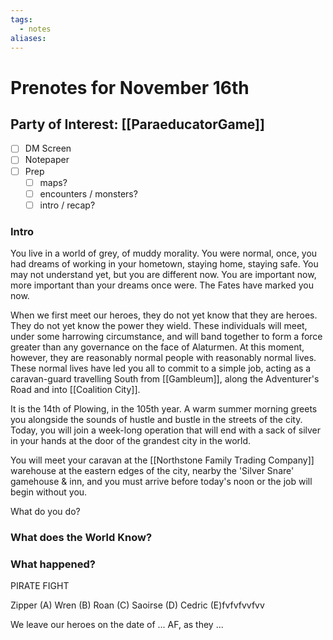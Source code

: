 ```yaml
---
tags:
  - notes
aliases:
---
```


# Prenotes for November 16th
## Party of Interest: [[ParaeducatorGame]]
- [ ] DM Screen
- [ ] Notepaper
- [ ] Prep
	- [ ] maps?
	- [ ] encounters / monsters?
	- [ ] intro / recap?

### Intro
You live in a world of grey, of muddy morality. You were normal, once, you had dreams of working in your hometown, staying home, staying safe. You may not understand yet, but you are different now. You are important now, more important than your dreams once were. The Fates have marked you now.

When we first meet our heroes, they do not yet know that they are heroes. They do not yet know the power they wield. These individuals will meet, under some harrowing circumstance, and will band together to form a force greater than any governance on the face of Alaturmen. At this moment, however, they are reasonably normal people with reasonably normal lives. These normal lives have led you all to commit to a simple job, acting as a caravan-guard travelling South from [[Gambleum]], along the Adventurer's Road and into [[Coalition City]].

It is the 14th of Plowing, in the 105th year. A warm summer morning greets you alongside the sounds of hustle and bustle in the streets of the city. Today, you will join a week-long operation that will end with a sack of silver in your hands at the door of the grandest city in the world.

You will meet your caravan at the [[Northstone Family Trading Company]] warehouse at the eastern edges of the city, nearby the 'Silver Snare' gamehouse & inn, and you must arrive before today's noon or the job will begin without you.

What do you do?

### What does the World Know?


### What happened?


PIRATE FIGHT

Zipper
(A)
Wren
(B)
Roan
(C)
Saoirse
(D)
Cedric
(E)fvfvfvvfvv

We leave our heroes on the date of ... AF, as they ...